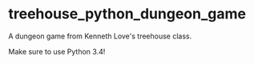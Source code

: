 # treehouse_python_dungeon_game
A dungeon game from Kenneth Love's treehouse class.

Make sure to use Python 3.4!

